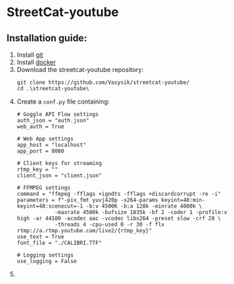 # StreetCat-youtube

## Installation guide:
1) Install [git](https://git-scm.com/downloads)
2) Install [docker](https://docs.docker.com/engine/install/)
3) Download the streetcat-youtube repository:
   ```
   git clone https://github.com/Vasysik/streetcat-youtube/
   cd .\streetcat-youtube\
   ```
4) Create a ```conf.py``` file containing:
   ```
   # Goggle API Flow settings
   auth_json = "auth.json"
   web_auth = True
   
   # Web App settings
   app_host = "localhost"
   app_port = 8080
   
   # Client keys for streaming
   rtmp_key = ""
   client_json = "client.json"
   
   # FFMPEG settings
   command = "ffmpeg -fflags +igndts -fflags +discardcorrupt -re -i"
   parameters = f"-pix_fmt yuvj420p -x264-params keyint=48:min-keyint=48:scenecut=-1 -b:v 4500K -b:a 128k -minrate 4000k \
               -maxrate 4500k -bufsize 1835k -bf 2 -coder 1 -profile:v high -ar 44100 -acodec aac -vcodec libx264 -preset slow -crf 28 \
               -threads 4 -cpu-used 0 -r 30 -f flv rtmp://a.rtmp.youtube.com/live2/{rtmp_key}"
   use_text = True
   font_file = "./CALIBRI.TTF"
   
   # Logging settings
   use_logging = False
   ```
5) 
